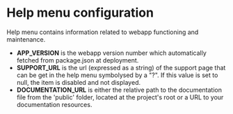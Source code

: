 # Help menu configuration
Help menu contains information related to webapp functioning and maintenance. 
- **APP_VERSION** is the webapp version number which automatically fetched from package.json at deployment.
- **SUPPORT_URL** is the url (expressed as a string) of the support page that can be get in the help menu symbolysed by a "?".
  If this value is set to null, the item is disabled and not displayed.
- **DOCUMENTATION_URL** is either the relative path to the documentation file from the 'public' folder, located at the project's root
or a URL to your documentation resources.  